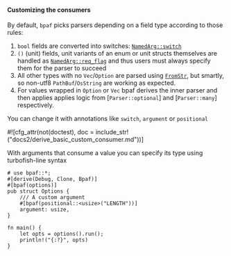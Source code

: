 #### Customizing the consumers

By default, `bpaf` picks parsers depending on a field type according to those rules:

1. `bool` fields are converted into switches: [`NamedArg::switch`](crate::parsers::NamedArg::switch)
2. `()` (unit) fields, unit variants of an enum or unit structs themselves are handled as
   [`NamedArg::req_flag`](crate::parsers::NamedArg::req_flag) and thus users must always specify
   them for the parser to succeed
3. All other types with no `Vec`/`Option` are parsed using [`FromStr`](std::str::FromStr), but
   smartly, so non-utf8 `PathBuf`/`OsString` are working as expected.
4. For values wrapped in `Option` or `Vec` bpaf derives the inner parser and then applies
   applies logic from [`Parser::optional`] and [`Parser::many`] respectively.

You can change it with annotations like `switch`, `argument` or `positional`


#![cfg_attr(not(doctest), doc = include_str!("docs2/derive_basic_custom_consumer.md"))]

With arguments that consume a value you can specify its type using turbofish-line syntax


```rust,id:1
# use bpaf::*;
#[derive(Debug, Clone, Bpaf)]
#[bpaf(options)]
pub struct Options {
    /// A custom argument
    #[bpaf(positional::<usize>("LENGTH"))]
    argument: usize,
}

fn main() {
    let opts = options().run();
    println!("{:?}", opts)
}
```
